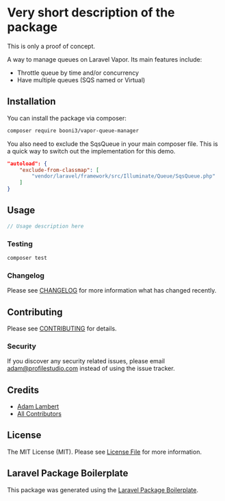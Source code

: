 # Very short description of the package

This is only a proof of concept. 

A way to manage queues on Laravel Vapor. Its main features include:

- Throttle queue by time and/or concurrency
- Have multiple queues (SQS named or Virtual) 

## Installation

You can install the package via composer:

```bash
composer require booni3/vapor-queue-manager
```

You also need to exclude the SqsQueue in your main composer file.
This is a quick way to switch out the implementation for this demo.

```json
"autoload": {
    "exclude-from-classmap": [
        "vendor/laravel/framework/src/Illuminate/Queue/SqsQueue.php"
    ]
}
```

## Usage

``` php
// Usage description here
```

### Testing

``` bash
composer test
```

### Changelog

Please see [CHANGELOG](CHANGELOG.md) for more information what has changed recently.

## Contributing

Please see [CONTRIBUTING](CONTRIBUTING.md) for details.

### Security

If you discover any security related issues, please email adam@profilestudio.com instead of using the issue tracker.

## Credits

- [Adam Lambert](https://github.com/booni3)
- [All Contributors](../../contributors)

## License

The MIT License (MIT). Please see [License File](LICENSE.md) for more information.

## Laravel Package Boilerplate

This package was generated using the [Laravel Package Boilerplate](https://laravelpackageboilerplate.com).